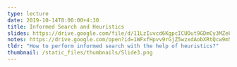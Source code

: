 ```yaml
---
type: lecture
date: 2019-10-14T8:00:00+4:30
title: Informed Search and Heuristics
slides: https://drive.google.com/file/d/11LzIuvcd6KgpcICUOut9GDmCy3MZebcx/view
notes: https://drive.google.com/open?id=1WFxfHpvv9rGjZ5wzxdAobXRtQcw9m5KI
tldr: "How to perform informed search with the help of heuristics?"
thumbnail: /static_files/thumbnails/Slide3.png
---
```

